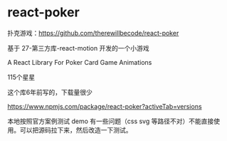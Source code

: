 # react-poker

扑克游戏：https://github.com/therewillbecode/react-poker

基于 27-第三方库-react-motion 开发的一个小游戏

A React Library For Poker Card Game Animations

115个星星

这个库6年前写的，下载量很少

https://www.npmjs.com/package/react-poker?activeTab=versions

本地按照官方案例测试 demo 有一些问题（css svg 等路径不对）不能直接使用。可以把源码拉下来，然后改造一下测试。
